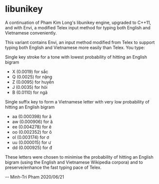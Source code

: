 # libunikey

A continuation of Pham Kim Long's libunikey engine, upgraded to C++11, and with Envi, a modified Telex input method for typing both English and Vietnamese conveniently.

This variant contains Envi, an input method modified from Telex to support typing both English and Vietnamese more easily than Telex. You type:

Single key stroke for a tone with lowest probability of hitting an English bigram

  * X (0.0019) for sắc
  * Q (0.0025) for nặng
  * Z (0.0095) for huyền
  * J (0.0035) for hỏi
  * B (0.0110) for ngã

Single suffix key to form a Vietnamese letter with very low probability of hitting an English bigram

  * aa (0.000398) for â
  * aw (0.000906) for ă
  * ee (0.004278) for ê
  * oo (0.002352) for ô
  * ol (0.003174) for ơ
  * uu (0.000015) for ư
  * dd (0.000925) for đ

These letters were chosen to minimise the probability of hitting an English bigram (using the English and Vietnamese Wikipedia corpora) and to preserve/enhance the fast typing pace of Telex.

-- Minh-Tri Pham
2020/06/21
